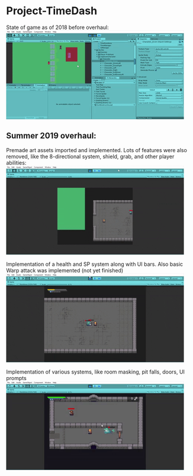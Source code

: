 # Project-TimeDash



State of game as of 2018 before overhaul:
![](prototype.gif)

## Summer 2019 overhaul:

Premade art assets imported and implemented. Lots of 
features were also removed, like the 8-directional system,
shield, grab, and other player abilities:
![](progress1.gif)

Implementation of a health and SP system along with 
UI bars. Also basic Warp attack was implemented (not yet finished)
![](progress2.gif)

Implementation of various systems, like room masking,
pit falls, doors, UI prompts
![](progress3.gif)

